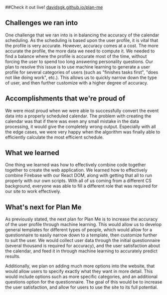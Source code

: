 ##Check it out live!
[davidsgk.github.io/plan-me](https://davidsgk.github.io/plan-me)

## Challenges we ran into
One challenge that we ran into is in balancing the accuracy of the calendar scheduling. As the scheduling is based upon the user profile, it is vital that the profile is very accurate. However, accuracy comes at a cost. The more accurate the profile, the more data we need to compute it. We needed to find a balance where the profile is accurate most of the time, without forcing the user to spend too long answering personality questions. Our plan to resolve this issue is to use machine learning to generate a user profile for several categories of users (such as "finishes tasks first", "does not like doing work", etc.). This allows us to quickly narrow down the type of user, and then further customize with a higher degree of accuracy. 

## Accomplishments that we're proud of
We were most proud when we were able to successfully convert the event data into a properly scheduled calendar. The problem with creating the calendar was that if there was even any small mistake in the data processing, it would give the completely wrong output. Especially with all the edge cases, we were very happy when the algorithm was finally able to efficiently calculate the most efficient schedule.

## What we learned
One thing we learned was how to effectively combine code together together to create the web application. We learned how to effectively combine Firebase with our React DOM, along with getting that all to run properly with our own scripts. With all of us coming from a different CS background, everyone was able to fill a different role that was required for our site to work effectively. 

## What's next for Plan Me
As previously stated, the next plan for Plan Me is to increase the accuracy of the user profile through machine learning. This would allow us to develop general templates for different types of people, which would allow for a questionnaire to easily narrow down to a template, then customize further to suit the user. We would collect user data through the initial questionnaire (several thousand is required for accuracy), and the user satisfaction about the calendar, and feed it in through machine learning to accurately predict results. 

Additionally, we plan on adding much more options into the website, that would allow users to specify exactly what they want in more detail. This would include options such as more specific categories, and an additional questions option for the questionnaire. The goal of this would be to increase the user satisfaction, and allow for users to use the site to its full potential. 
